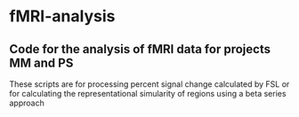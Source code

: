 # fMRI-analysis
## Code for the analysis of fMRI data for projects MM and PS

These scripts are for processing percent signal change calculated by FSL or for calculating the representational simularity of regions using a beta series approach
